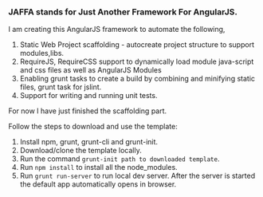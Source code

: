 <h3>JAFFA stands for Just Another Framework For AngularJS.</h3>

<p>I am creating this AngularJS framework to automate the following, </p>

1.  Static Web Project scaffolding - autocreate project structure to support modules,libs.
2.  RequireJS, RequireCSS support to dynamically load module java-script and css files as well as AngularJS Modules
3.  Enabling grunt tasks to create a build by combining and minifying static files, grunt task for jslint.
4.  Support for writing and running unit tests.

For now I have just finished the scaffolding part. 

Follow the steps to download and use the template:

1. Install npm, grunt, grunt-cli and grunt-init.
2. Download/clone the template locally.
3. Run the command `grunt-init path to downloaded template`.
4. Run `npm install` to install all the node_modules. 
5. Run `grunt run-server` to run local dev server. After the server is started the default app automatically opens in browser.



